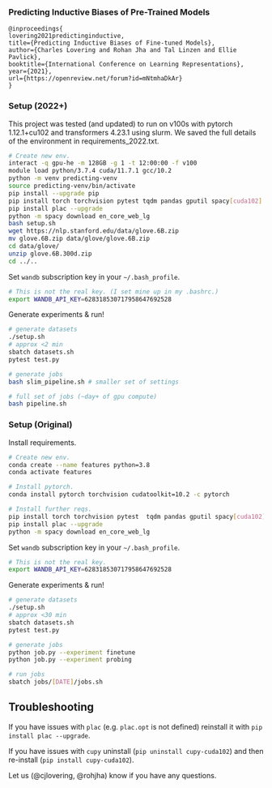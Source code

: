 ### Predicting Inductive Biases of Pre-Trained Models

```
@inproceedings{
lovering2021predictinginductive,
title={Predicting Inductive Biases of Fine-tuned Models},
author={Charles Lovering and Rohan Jha and Tal Linzen and Ellie Pavlick},
booktitle={International Conference on Learning Representations},
year={2021},
url={https://openreview.net/forum?id=mNtmhaDkAr}
}
```

### Setup (2022+)

This project was tested (and updated) to run on v100s with pytorch 1.12.1+cu102 and transformers 4.23.1 using slurm. We saved the full details of the environment in requirements_2022.txt.


```bash
# Create new env.
interact -q gpu-he -m 128GB -g 1 -t 12:00:00 -f v100
module load python/3.7.4 cuda/11.7.1 gcc/10.2
python -m venv predicting-venv
source predicting-venv/bin/activate
pip install --upgrade pip
pip install torch torchvision pytest tqdm pandas gputil spacy[cuda102] transformers pytorch_lightning  pyinflect sklearn wandb nltk plac torchmetrics sentencepiece
pip install plac --upgrade
python -m spacy download en_core_web_lg
bash setup.sh
wget https://nlp.stanford.edu/data/glove.6B.zip
mv glove.6B.zip data/glove/glove.6B.zip 
cd data/glove/
unzip glove.6B.300d.zip
cd ../..
```

Set `wandb` subscription key in your `~/.bash_profile`.

```bash
# This is not the real key. (I set mine up in my .bashrc.)
export WANDB_API_KEY=628318530717958647692528
```

Generate experiments & run!

```bash
# generate datasets
./setup.sh
# approx <2 min
sbatch datasets.sh
pytest test.py

# generate jobs
bash slim_pipeline.sh # smaller set of settings

# full set of jobs (~day+ of gpu compute)
bash pipeline.sh
```


### Setup (Original)

Install requirements.

```bash
# Create new env.
conda create --name features python=3.8
conda activate features

# Install pytorch.
conda install pytorch torchvision cudatoolkit=10.2 -c pytorch

# Install further reqs.
pip install torch torchvision pytest  tqdm pandas gputil spacy[cuda102] transformers pytorch_lightning  pyinflect sklearn wandb nltk plac
pip install plac --upgrade
python -m spacy download en_core_web_lg
```

Set `wandb` subscription key in your `~/.bash_profile`.

```bash
# This is not the real key.
export WANDB_API_KEY=628318530717958647692528
```

Generate experiments & run!

```bash
# generate datasets
./setup.sh
# approx <30 min
sbatch datasets.sh
pytest test.py

# generate jobs
python job.py --experiment finetune
python job.py --experiment probing

# run jobs
sbatch jobs/[DATE]/jobs.sh
```

## Troubleshooting

If you have issues with `plac` (e.g. `plac.opt` is not defined) reinstall it with `pip install plac --upgrade`.

If you have issues with `cupy` uninstall (`pip uninstall cupy-cuda102`) and then re-install (`pip install cupy-cuda102`). 

Let us (@cjlovering, @rohjha) know if you have any questions.
